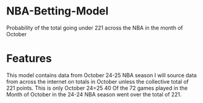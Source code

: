 # NBA-Betting-Model
Probability of the total going under 221 across the NBA in the month of October 
# Features 
This model contains data from October 24-25 NBA season 
I will source data from across the internet on totals in October unless the collective total of 221 points. 
This is only October 24=25
40 Of the 72 games played in the Month of October in the 24-24 NBA season went over the total of 221.
